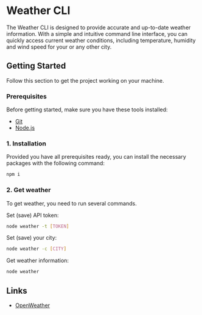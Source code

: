 # Weather CLI

The Weather CLI is designed to provide accurate and up-to-date weather information. With a simple and intuitive command line interface, you can quickly access current weather conditions, including temperature, humidity and wind speed for your or any other city.

## Getting Started

Follow this section to get the project working on your machine.

### Prerequisites

Before getting started, make sure you have these tools installed:

-   [Git](https://git-scm.com/)
-   [Node.js](https://nodejs.org/en/)

### 1. Installation

Provided you have all prerequisites ready, you can install the necessary packages with the following command:

```sh
npm i
```

### 2. Get weather

To get weather, you need to run several commands.

Set (save) API token:

```sh
node weather -t [TOKEN]
```

Set (save) your city:

```sh
node weather -c [CITY]
```

Get weather information:

```sh
node weather
```

## Links

-   [OpenWeather](https://openweathermap.org/)
